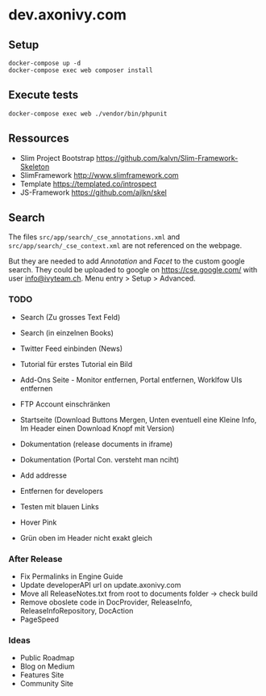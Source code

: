 # dev.axonivy.com

## Setup
	docker-compose up -d
	docker-compose exec web composer install

## Execute tests
	docker-compose exec web ./vendor/bin/phpunit

## Ressources
* Slim Project Bootstrap <https://github.com/kalvn/Slim-Framework-Skeleton>
* SlimFramework <http://www.slimframework.com>
* Template <https://templated.co/introspect>
* JS-Framework <https://github.com/ajlkn/skel>

## Search
The files `src/app/search/_cse_annotations.xml` and `src/app/search/_cse_context.xml` are not referenced on the webpage.

But they are needed to add _Annotation_ and _Facet_  to the custom google search.
They could be uploaded to google on <https://cse.google.com/> with user info@ivyteam.ch.
Menu entry > Setup > Advanced.

### TODO
* Search (Zu grosses Text Feld)
* Search (in einzelnen Books)

* Twitter Feed einbinden (News)

* Tutorial für erstes Tutorial ein Bild

* Add-Ons Seite - Monitor entfernen, Portal entfernen, Worklfow UIs entfernen

* FTP Account einschränken

* Startseite (Download Buttons Mergen, Unten eventuell eine Kleine Info, Im Header einen Download Knopf mit Version)

* Dokumentation (release documents in iframe)
* Dokumentation (Portal Con. versteht man nciht)

* Add addresse
* Entfernen for developers

* Testen mit blauen Links
* Hover Pink
* Grün oben im Header nicht exakt gleich

### After Release
* Fix Permalinks in Engine Guide
* Update developerAPI url on update.axonivy.com
* Move all ReleaseNotes.txt from root to documents folder -> check build
* Remove oboslete code in DocProvider, ReleaseInfo, ReleaseInfoRepository, DocAction
* PageSpeed

### Ideas
* Public Roadmap
* Blog on Medium
* Features Site
* Community Site
